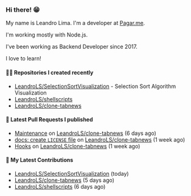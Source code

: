 ### Hi there! 😁 

My name is Leandro Lima. I'm a developer at [Pagar.me](https://pagar.me/).  

I'm working mostly with Node.js. 

I've been working as Backend Developer since 2017. 

I love to learn!  

#### 👨‍💻 Repositories I created recently
- [LeandroLS/SelectionSortVisualization](https://github.com/LeandroLS/SelectionSortVisualization) - Selection Sort Algorithm Visualization
- [LeandroLS/shellscripts](https://github.com/LeandroLS/shellscripts)
- [LeandroLS/clone-tabnews](https://github.com/LeandroLS/clone-tabnews)

#### 🔨 Latest Pull Requests I published

- [Maintenance](https://github.com/LeandroLS/clone-tabnews/pull/21) on [LeandroLS/clone-tabnews](https://github.com/LeandroLS/clone-tabnews) (6 days ago)
- [docs: create `LICENSE` file](https://github.com/LeandroLS/clone-tabnews/pull/20) on [LeandroLS/clone-tabnews](https://github.com/LeandroLS/clone-tabnews) (1 week ago)
- [Hooks](https://github.com/LeandroLS/clone-tabnews/pull/19) on [LeandroLS/clone-tabnews](https://github.com/LeandroLS/clone-tabnews) (1 week ago)

#### :construction_worker: My Latest Contributions

- [LeandroLS/SelectionSortVisualization](https://github.com/LeandroLS/SelectionSortVisualization) (today)
- [LeandroLS/clone-tabnews](https://github.com/LeandroLS/clone-tabnews) (5 days ago)
- [LeandroLS/shellscripts](https://github.com/LeandroLS/shellscripts) (6 days ago)
